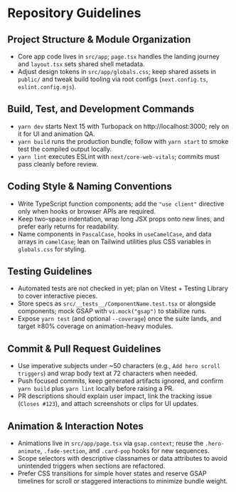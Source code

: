 # Repository Guidelines

## Project Structure & Module Organization
- Core app code lives in `src/app`; `page.tsx` handles the landing journey and `layout.tsx` sets shared shell metadata.
- Adjust design tokens in `src/app/globals.css`; keep shared assets in `public/` and tweak build tooling via root configs (`next.config.ts`, `eslint.config.mjs`).

## Build, Test, and Development Commands
- `yarn dev` starts Next 15 with Turbopack on http://localhost:3000; rely on it for UI and animation QA.
- `yarn build` runs the production bundle; follow with `yarn start` to smoke test the compiled output locally.
- `yarn lint` executes ESLint with `next/core-web-vitals`; commits must pass cleanly before review.

## Coding Style & Naming Conventions
- Write TypeScript function components; add the `"use client"` directive only when hooks or browser APIs are required.
- Keep two-space indentation, wrap long JSX props onto new lines, and prefer early returns for readability.
- Name components in `PascalCase`, hooks in `useCamelCase`, and data arrays in `camelCase`; lean on Tailwind utilities plus CSS variables in `globals.css` for styling.

## Testing Guidelines
- Automated tests are not checked in yet; plan on Vitest + Testing Library to cover interactive pieces.
- Store specs as `src/__tests__/ComponentName.test.tsx` or alongside components; mock GSAP with `vi.mock("gsap")` to stabilize runs.
- Expose `yarn test` (and optional `--coverage`) once the suite lands, and target ≥80% coverage on animation-heavy modules.

## Commit & Pull Request Guidelines
- Use imperative subjects under ~50 characters (e.g., `Add hero scroll triggers`) and wrap body text at 72 characters when needed.
- Push focused commits, keep generated artifacts ignored, and confirm `yarn build` plus `yarn lint` locally before raising a PR.
- PR descriptions should explain user impact, link the tracking issue (`Closes #123`), and attach screenshots or clips for UI updates.

## Animation & Interaction Notes
- Animations live in `src/app/page.tsx` via `gsap.context`; reuse the `.hero-animate`, `.fade-section`, and `.card-pop` hooks for new sequences.
- Scope selectors with descriptive classnames or data attributes to avoid unintended triggers when sections are refactored.
- Prefer CSS transitions for simple hover states and reserve GSAP timelines for scroll or staggered interactions to minimize bundle weight.
